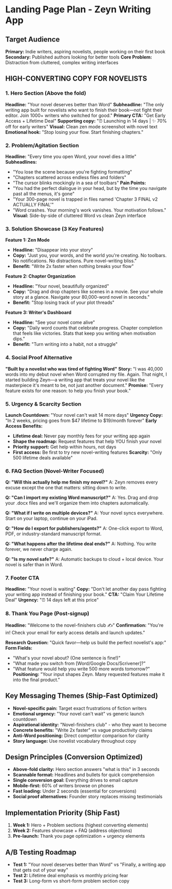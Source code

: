 # Landing Page Plan - Zeyn Writing App

## Target Audience
**Primary:** Indie writers, aspiring novelists, people working on their first book
**Secondary:** Published authors looking for better tools
**Core Problem:** Distraction from cluttered, complex writing interfaces

## HIGH-CONVERTING COPY FOR NOVELISTS

### 1. Hero Section (Above the fold)
**Headline:** "Your novel deserves better than Word"
**Subheadline:** "The only writing app built for novelists who want to finish their book—not fight their editor. Join 1000+ writers who switched for good."
**Primary CTA:** "Get Early Access + Lifetime Deal" 
**Supporting copy:** "⏰ Launching in 14 days | ✨ 70% off for early writers"
**Visual:** Clean zen mode screenshot with novel text
**Emotional hook:** "Stop losing your flow. Start finishing chapters."

### 2. Problem/Agitation Section
**Headline:** "Every time you open Word, your novel dies a little"
**Subheadlines:**
- "You lose the scene because you're fighting formatting"
- "Chapters scattered across endless files and folders" 
- "The cursor blinks mockingly in a sea of toolbars"
**Pain Points:**
- "You had the perfect dialogue in your head, but by the time you navigate past all the menus, it's gone"
- "Your 300-page novel is trapped in files named 'Chapter 3 FINAL v2 ACTUALLY FINAL'"
- "Word crashes. Your morning's work vanishes. Your motivation follows."
**Visual:** Side-by-side of cluttered Word vs clean Zeyn interface

### 3. Solution Showcase (3 Key Features)
**Feature 1: Zen Mode**
- **Headline:** "Disappear into your story"
- **Copy:** "Just you, your words, and the world you're creating. No toolbars. No notifications. No distractions. Pure novel-writing bliss."
- **Benefit:** "Write 2x faster when nothing breaks your flow"

**Feature 2: Chapter Organization**
- **Headline:** "Your novel, beautifully organized"
- **Copy:** "Drag and drop chapters like scenes in a movie. See your whole story at a glance. Navigate your 80,000-word novel in seconds."
- **Benefit:** "Stop losing track of your plot threads"

**Feature 3: Writer's Dashboard**
- **Headline:** "See your novel come alive"
- **Copy:** "Daily word counts that celebrate progress. Chapter completion that feels like victories. Stats that keep you writing when motivation dips."
- **Benefit:** "Turn writing into a habit, not a struggle"

### 4. Social Proof Alternative
**"Built by a novelist who was tired of fighting Word"**
**Story:** "I was 40,000 words into my debut novel when Word corrupted my file. Again. That night, I started building Zeyn—a writing app that treats your novel like the masterpiece it's meant to be, not just another document."
**Promise:** "Every feature exists for one reason: to help you finish your book."

### 5. Urgency & Scarcity Section
**Launch Countdown:** "Your novel can't wait 14 more days"
**Urgency Copy:** "In 2 weeks, pricing goes from $47 lifetime to $19/month forever"
**Early Access Benefits:**
- **Lifetime deal:** Never pay monthly fees for your writing app again
- **Shape the roadmap:** Request features that help YOU finish your novel
- **Priority support:** Get help within hours, not days
- **First access:** Be first to try new novel-writing features
**Scarcity:** "Only 500 lifetime deals available"

### 6. FAQ Section (Novel-Writer Focused)
**Q: "Will this actually help me finish my novel?"**
A: Zeyn removes every excuse except the one that matters: sitting down to write.

**Q: "Can I import my existing Word manuscript?"** 
A: Yes. Drag and drop your .docx files and we'll organize them into chapters automatically.

**Q: "What if I write on multiple devices?"**
A: Your novel syncs everywhere. Start on your laptop, continue on your iPad.

**Q: "How do I export for publishers/agents?"**
A: One-click export to Word, PDF, or industry-standard manuscript format.

**Q: "What happens after the lifetime deal ends?"**
A: Nothing. You write forever, we never charge again.

**Q: "Is my novel safe?"**
A: Automatic backups to cloud + local device. Your novel is safer than in Word.

### 7. Footer CTA
**Headline:** "Your novel is waiting"
**Copy:** "Don't let another day pass fighting your writing app instead of finishing your book."
**CTA:** "Claim Your Lifetime Deal"
**Urgency:** "⏰ 14 days left at this price"

### 8. Thank You Page (Post-signup)
**Headline:** "Welcome to the novel-finishers club ✍️"
**Confirmation:** "You're in! Check your email for early access details and launch updates."

**Research Question:** "Quick favor—help us build the perfect novelist's app:"
**Form Fields:**
- "What's your novel about? (One sentence is fine!)"
- "What made you switch from [Word/Google Docs/Scrivener]?"
- "What feature would help you write 500 more words tomorrow?"
**Positioning:** "Your input shapes Zeyn. Many requested features make it into the final product."

## Key Messaging Themes (Ship-Fast Optimized)
- **Novel-specific pain:** Target exact frustrations of fiction writers
- **Emotional urgency:** "Your novel can't wait" vs generic launch countdown
- **Aspirational identity:** "Novel-finishers club" - who they want to become
- **Concrete benefits:** "Write 2x faster" vs vague productivity claims  
- **Anti-Word positioning:** Direct competitor comparison for clarity
- **Story language:** Use novelist vocabulary throughout copy

## Design Principles (Conversion Optimized)
- **Above-fold clarity:** Hero section answers "what is this" in 3 seconds
- **Scannable format:** Headlines and bullets for quick comprehension
- **Single conversion goal:** Everything drives to email capture
- **Mobile-first:** 60% of writers browse on phones
- **Fast loading:** Under 2 seconds (essential for conversions)
- **Social proof alternatives:** Founder story replaces missing testimonials

## Implementation Priority (Ship Fast)
1. **Week 1:** Hero + Problem sections (highest converting elements)
2. **Week 2:** Features showcase + FAQ (address objections)  
3. **Pre-launch:** Thank you page optimization + urgency elements

## A/B Testing Roadmap
- **Test 1:** "Your novel deserves better than Word" vs "Finally, a writing app that gets out of your way"
- **Test 2:** Lifetime deal emphasis vs monthly pricing fear
- **Test 3:** Long-form vs short-form problem section copy

